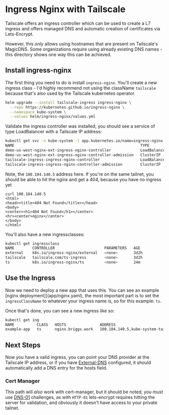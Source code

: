 # Ingress Nginx with Tailscale

Tailscale offers an ingress controller which can be used to create a L7 ingress and offers managed DNS and automatic creation of certificates via Lets-Encrypt.

However, this _only_ allows using hostnames that are present on Tailscale's MagicDNS. Some organizations require using already existing DNS names - this directory shows one way this can be achieved.

## Install ingress-nginx

The first thing you need to do is install `ingress-nginx`. You'll create a new ingress class - I'd highly recommend not using the className `tailscale` because that's also used by the Tailscale kubernetes operator.

```bash
helm upgrade --install tailscale-ingress ingress-nginx \
  --repo https://kubernetes.github.io/ingress-nginx \
  --namespace kube-system \
  --values helm/ingress-nginx/values.yml
```

Validate the ingress controller was installed, you should see a service of type LoadBalancer with a Tailscale IP address:

```bash
kubectl get svc -n kube-system -l app.kubernetes.io/name=ingress-nginx
NAME                                                        TYPE           CLUSTER-IP       EXTERNAL-IP                                                                       PORT(S)                      AGE
demo-us-west-nginx-ext-ingress-nginx-controller             LoadBalancer   10.100.55.158    <redacted>                                                                        80:31834/TCP,443:31367/TCP   3d2h
demo-us-west-nginx-ext-ingress-nginx-controller-admission   ClusterIP      10.100.3.68      <none>                                                                            443/TCP                      3d2h
tailscale-ingress-ingress-nginx-controller                  LoadBalancer   10.100.109.171   100.104.140.5,kube-system-tailscale-ingress-ingress-nginx-controller.lbr.ts.net   80:32468/TCP,443:30872/TCP   27m
tailscale-ingress-ingress-nginx-controller-admission        ClusterIP      10.100.177.12    <none>                            
```

Note, the `100.104.140.5` address here. If you're on the same tailnet, you should be able to hit the nginx and get a 404, because you have no ingress yet

```
curl 100.104.140.5
<html>
<head><title>404 Not Found</title></head>
<body>
<center><h1>404 Not Found</h1></center>
<hr><center>nginx</center>
</body>
</html>
```

You'll also have a new ingressclasses:

```bash
kubectl get ingressclass
NAME        CONTROLLER                      PARAMETERS   AGE
external    k8s.io/ingress-nginx/external   <none>       3d2h
tailscale   tailscale.com/ts-ingress        <none>       3d2h
ts          k8s.io/ingress-nginx/ts         <none>       24m
```

## Use the Ingress

Now we need to deploy a new app that uses this. You can see an example [nginx deployment]](app/nginx.yaml), the most important part is to set the `ingressClassName` to whatever your ingress name is, so for this example: `ts`.

Once that's done, you can see a new ingress like so:

```bash
kubectl get ing
NAME          CLASS   HOSTS               ADDRESS                                                                           PORTS   AGE
example-app   ts      nginx.briggs.work   100.104.140.5,kube-system-tailscale-ingress-ingress-nginx-controller.lbr.ts.net   80      24m
```

## Next Steps

Now you have a valid ingress, you can point your DNS provider at the Tailscale IP address, or if you have [External-DNS](https://kubernetes-sigs.github.io/external-dns/latest/) configured, it should automatically add a DNS entry for the hosts field.

### Cert Manager

This path will _also_ work with cert-manager, but it should be noted, you _must_ use [DNS-01](https://cert-manager.io/docs/configuration/acme/dns01/) challenges, as with `HTTP-01` lets-encrypt requires hitting the server for validation, and obviously it doesn't have access to your private tailnet.




